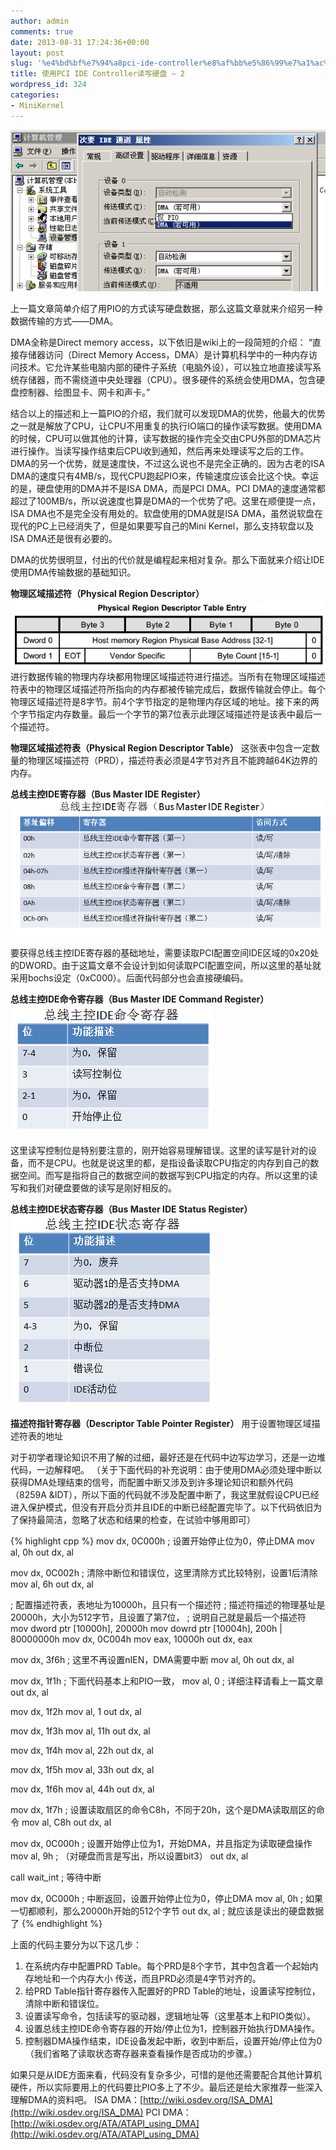 ```yaml
---
author: admin
comments: true
date: 2013-08-31 17:24:36+00:00
layout: post
slug: '%e4%bd%bf%e7%94%a8pci-ide-controller%e8%af%bb%e5%86%99%e7%a1%ac%e7%9b%98-2'
title: 使用PCI IDE Controller读写硬盘 – 2
wordpress_id: 324
categories:
- MiniKernel
---
```


[![20130901011808](/uploads/2013/09/20130901011808.png)](/uploads/2013/09/20130901011808.png)

上一篇文章简单介绍了用PIO的方式读写硬盘数据，那么这篇文章就来介绍另一种数据传输的方式——DMA。

DMA全称是Direct memory access，以下依旧是wiki上的一段简短的介绍：
“直接存储器访问（Direct Memory Access，DMA）是计算机科学中的一种内存访问技术。它允许某些电脑内部的硬件子系统（电脑外设），可以独立地直接读写系统存储器，而不需绕道中央处理器（CPU）。很多硬件的系统会使用DMA，包含硬盘控制器、绘图显卡、网卡和声卡。”

结合以上的描述和上一篇PIO的介绍，我们就可以发现DMA的优势，他最大的优势之一就是解放了CPU，让CPU不用重复的执行IO端口的操作读写数据。使用DMA的时候，CPU可以做其他的计算，读写数据的操作完全交由CPU外部的DMA芯片进行操作。当读写操作结束后CPU收到通知，然后再来处理读写之后的工作。DMA的另一个优势，就是速度快，不过这么说也不是完全正确的。因为古老的ISA DMA的速度只有4MB/s，现代CPU跑起PIO来，传输速度应该会比这个快。幸运的是，硬盘使用的DMA并不是ISA DMA，而是PCI DMA。PCI DMA的速度通常都超过了100MB/s，所以说速度也算是DMA的一个优势了吧。这里在顺便提一点，ISA DMA也不是完全没有用处的。软盘使用的DMA就是ISA DMA，虽然说软盘在现代的PC上已经消失了，但是如果要写自己的Mini Kernel，那么支持软盘以及ISA DMA还是很有必要的。

DMA的优势很明显，付出的代价就是编程起来相对复杂。那么下面就来介绍让IDE使用DMA传输数据的基础知识。

**物理区域描述符（Physical Region Descriptor）**[![20130828165621](/uploads/2013/09/20130828165621.jpg)](/uploads/2013/09/20130828165621.jpg)进行数据传输的物理内存块都用物理区域描述符进行描述。当所有在物理区域描述符表中的物理区域描述符所指向的内存都被传输完成后，数据传输就会停止。每个物理区域描述符是8字节。前4个字节指定的是物理内存区域的地址。接下来的两个字节指定内存数量。最后一个字节的第7位表示此理区域描述符是该表中最后一个描述符。

**物理区域描述符表（Physical Region Descriptor Table）**
这张表中包含一定数量的物理区域描述符（PRD），描述符表必须是4字节对齐且不能跨越64K边界的内存。

**总线主控IDE寄存器（Bus Master IDE Register）**
[![20130829115331](/uploads/2013/09/20130829115331.png)](/uploads/2013/09/20130829115331.png)

要获得总线主控IDE寄存器的基础地址，需要读取PCI配置空间IDE区域的0x20处的DWORD。由于这篇文章不会设计到如何读取PCI配置空间，所以这里的基址就采用bochs设定（0xC000）。后面代码部分也会直接硬编码。

**总线主控IDE命令寄存器（Bus Master IDE Command Register）**
[![20130829120041](/uploads/2013/09/20130829120041.png)](/uploads/2013/09/20130829120041.png)

这里读写控制位是特别要注意的，刚开始容易理解错误。这里的读写是针对的设备，而不是CPU。也就是说这里的都，是指设备读取CPU指定的内存到自己的数据空间。而写是指将自己的数据空间的数据写到CPU指定的内存。所以这里的读写和我们对硬盘要做的读写是刚好相反的。

**总线主控IDE状态寄存器（Bus Master IDE Status Register）**
[![20130829120248](/uploads/2013/09/20130829120248.png)](/uploads/2013/09/20130829120248.png)

**描述符指针寄存器（Descriptor Table Pointer Register）**
用于设置物理区域描述符表的地址

对于初学者理论知识不用了解的过细，最好还是在代码中边写边学习，还是一边堆代码，一边解释吧。
（关于下面代码的补充说明：由于使用DMA必须处理中断以获得DMA处理结束的信号，而配置中断又涉及到许多理论知识和额外代码（8259A &IDT），所以下面的代码就不涉及配置中断了，我这里就假设CPU已经进入保护模式，但没有开启分页并且IDE的中断已经配置完毕了。以下代码依旧为了保持最简洁，忽略了状态和结果的检查，在试验中够用即可）


{% highlight cpp %}
mov dx, 0C000h ; 设置开始停止位为0，停止DMA
mov al, 0h
out dx, al

mov dx, 0C002h ; 清除中断位和错误位，这里清除方式比较特别，设置1后清除
mov al, 6h
out dx, al

; 配置描述符表，表地址为10000h，且只有一个描述符
; 描述符描述的物理基址是20000h，大小为512字节，且设置了第7位，
; 说明自己就是最后一个描述符
mov dword ptr [10000h], 20000h
mov dowrd ptr [10004h], 200h | 80000000h
mov dx, 0C004h
mov eax, 10000h
out dx, eax

mov dx, 3f6h   ; 这里不再设置nIEN，DMA需要中断
mov al, 0h
out dx, al

mov dx, 1f1h   ; 下面代码基本上和PIO一致，
mov al, 0      ; 详细注释请看上一篇文章
out dx, al

mov dx, 1f2h
mov al, 1
out dx, al

mov dx, 1f3h
mov al, 11h
out dx, al

mov dx, 1f4h
mov al, 22h
out dx, al

mov dx, 1f5h
mov al, 33h
out dx, al

mov dx, 1f6h
mov al, 44h
out dx, al

mov dx, 1f7h   ; 设置读取扇区的命令C8h，不同于20h，这个是DMA读取扇区的命令
mov al, C8h
out dx, al

mov dx, 0C000h ; 设置开始停止位为1，开始DMA，并且指定为读取硬盘操作
mov al, 9h     ; （对硬盘而言是写出，所以设置bit3）
out dx, al

call wait_int  ; 等待中断

mov dx, 0C000h ; 中断返回，设置开始停止位为0，停止DMA
mov al, 0h     ; 如果一切都顺利，那么20000h开始的512个字节
out dx, al     ; 就应该是读出的硬盘数据了
 {% endhighlight %}

上面的代码主要分为以下这几步：
1) 在系统内存中配置PRD Table。每个PRD是8个字节，其中包含着一个起始内存地址和一个内存大小
传送，而且PRD必须是4字节对齐的。
2) 给PRD Table指针寄存器传入配置好的PRD Table的地址，设置读写控制位，清除中断和错误位。
3) 设置读写命令，包括读写的驱动器，逻辑地址等（这里基本上和PIO类似）。
4) 设置总线主控IDE命令寄存器的开始/停止位为1，控制器开始执行DMA操作。
5) 控制器DMA操作结束，IDE设备发起中断，收到中断后，设置开始/停止位为0（我们省略了读取状态寄存器来查看操作是否成功的步骤。）

如果只是从IDE方面来看，代码没有复杂多少，可惜的是他还需要配合其他计算机硬件，所以实际要用上的代码要比PIO多上了不少。最后还是给大家推荐一些深入理解DMA的资料吧。
ISA DMA：[http://wiki.osdev.org/ISA_DMA](http://wiki.osdev.org/ISA_DMA)
PCI DMA：[http://wiki.osdev.org/ATA/ATAPI_using_DMA](http://wiki.osdev.org/ATA/ATAPI_using_DMA)
